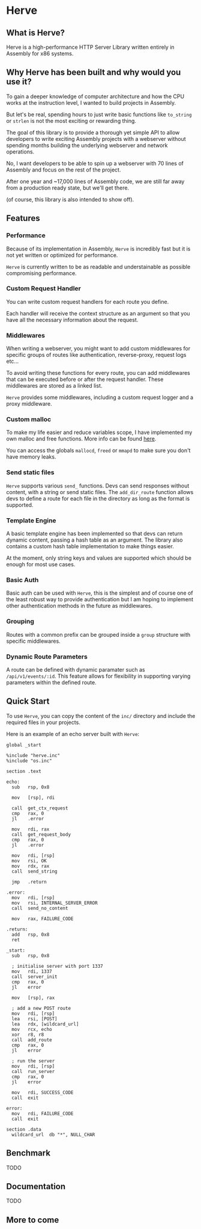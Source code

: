 # Herve

## What is Herve?

Herve is a high-performance HTTP Server Library written entirely in Assembly for x86 systems.

## Why Herve has been built and why would you use it?

To gain a deeper knowledge of computer architecture and how the CPU works at the instruction level, I wanted to build projects in Assembly.

But let's be real, spending hours to just write basic functions like `to_string` or `strlen` is not the most exciting or rewarding thing.

The goal of this library is to provide a thorough yet simple API to allow developers to write exciting Assembly projects with a webserver without spending months building the underlying webserver and network operations.

No, I want developers to be able to spin up a webserver with 70 lines of Assembly and focus on the rest of the project.

After one year and ~17,000 lines of Assembly code, we are still far away from a production ready state, but we'll get there.

(of course, this library is also intended to show off).

## Features

### Performance

Because of its implementation in Assembly, `Herve` is incredibly fast but it is not yet written or optimized for performance.

`Herve` is currently written to be as readable and understainable  as possible compromising performance.

### Custom Request Handler

You can write custom request handlers for each route you define.

Each handler will receive the context structure as an argument so that you have all the necessary information about the request.

### Middlewares

When writing a webserver, you might want to add custom middlewares for specific groups of routes like authentication, reverse-proxy, request logs etc...

To avoid writing these functions for every route, you can add middlewares that can be executed before or after the request handler. These middlewares are stored as a linked list.

`Herve` provides some middlewares, including a custom request logger and a proxy middleware.

### Custom malloc

To make my life easier and reduce variables scope, I have implemented my own malloc and free functions. More info can be found [here](https://github.com/bla-ce/unstack).

You can access the globals `mallocd`, `freed` or `mmapd` to make sure you don't have memory leaks.

### Send static files

`Herve` supports various `send_` functions. Devs can send responses without content, with a string or send static files. The `add_dir_route` function allows devs to define a route for each file in the directory as long as the format is supported.

### Template Engine

A basic template engine has been implemented so that devs can return dynamic content, passing a hash table as an argument. The library also contains a custom hash table implementation to make things easier. 

At the moment, only string keys and values are supported which should be enough for most use cases.

### Basic Auth

Basic auth can be used with `Herve`, this is the simplest and of course one of the least robust way to provide authentication but I am hoping to implement other authentication methods in the future as middlewares.

### Grouping

Routes with a common prefix can be grouped inside a `group` structure with specific middlewares.

### Dynamic Route Parameters

A route can be defined with dynamic paramater such as `/api/v1/events/:id`. This feature allows for flexibility in supporting varying parameters within the defined route.

## Quick Start

To use `Herve`, you can copy the content of the `inc/` directory and include the required files in your projects. 

Here is an example of an echo server built with `Herve`:

```assembly
global _start

%include "herve.inc"
%include "os.inc"

section .text

echo:
  sub   rsp, 0x8

  mov   [rsp], rdi

  call  get_ctx_request
  cmp   rax, 0
  jl    .error

  mov   rdi, rax
  call  get_request_body
  cmp   rax, 0
  jl    .error

  mov   rdi, [rsp]
  mov   rsi, OK
  mov   rdx, rax
  call  send_string

  jmp   .return

.error:
  mov   rdi, [rsp] 
  mov   rsi, INTERNAL_SERVER_ERROR
  call  send_no_content

  mov   rax, FAILURE_CODE

.return:
  add   rsp, 0x8
  ret

_start:
  sub   rsp, 0x8

  ; initialise server with port 1337
  mov   rdi, 1337
  call  server_init
  cmp   rax, 0
  jl    error

  mov   [rsp], rax 

  ; add a new POST route
  mov   rdi, [rsp]
  lea   rsi, [POST]
  lea   rdx, [wildcard_url]
  mov   rcx, echo
  xor   r8, r8
  call  add_route
  cmp   rax, 0
  jl    error

  ; run the server
  mov   rdi, [rsp]
  call  run_server
  cmp   rax, 0
  jl    error

  mov   rdi, SUCCESS_CODE
  call  exit

error:
  mov   rdi, FAILURE_CODE
  call  exit
  
section .data
  wildcard_url  db "*", NULL_CHAR
```

## Benchmark

TODO

## Documentation

TODO

## More to come



